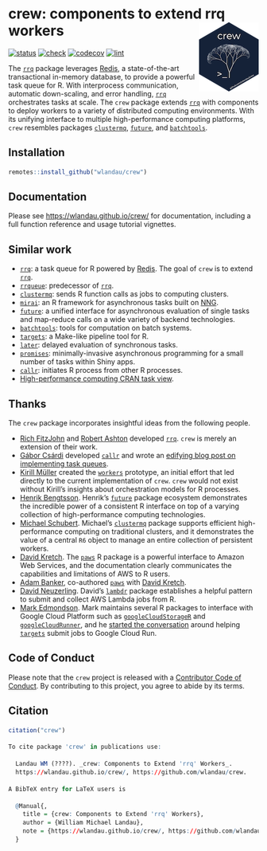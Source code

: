 
# crew: components to extend rrq workers <img src='man/figures/logo-readme.png' align="right" height="139"/>

[![status](https://www.repostatus.org/badges/latest/wip.svg)](https://www.repostatus.org/#WIP)
[![check](https://github.com/wlandau/crew/workflows/check/badge.svg)](https://github.com/wlandau/crew/actions?query=workflow%3Acheck)
[![codecov](https://codecov.io/gh/wlandau/crew/branch/main/graph/badge.svg?token=3T5DlLwUVl)](https://app.codecov.io/gh/wlandau/crew)
[![lint](https://github.com/wlandau/crew/workflows/lint/badge.svg)](https://github.com/wlandau/crew/actions?query=workflow%3Alint)

The [`rrq`](https://mrc-ide.github.io/rrq/) package leverages
[Redis](https://redis.io), a state-of-the-art transactional in-memory
database, to provide a powerful task queue for R. With interprocess
communication, automatic down-scaling, and error handling,
[`rrq`](https://mrc-ide.github.io/rrq/) orchestrates tasks at scale. The
`crew` package extends [`rrq`](https://mrc-ide.github.io/rrq/) with
components to deploy workers to a variety of distributed computing
environments. With its unifying interface to multiple high-performance
computing platforms, `crew` resembles packages
[`clustermq`](https://mschubert.github.io/clustermq/),
[`future`](https://future.futureverse.org/), and
[`batchtools`](https://mllg.github.io/batchtools/).

## Installation

``` r
remotes::install_github("wlandau/crew")
```

## Documentation

Please see <https://wlandau.github.io/crew/> for documentation,
including a full function reference and usage tutorial vignettes.

## Similar work

- [`rrq`](https://mrc-ide.github.io/rrq/): a task queue for R powered by
  [Redis](https://redis.io). The goal of `crew` is to extend
  [`rrq`](https://mrc-ide.github.io/rrq/).
- [`rrqueue`](http://traitecoevo.github.io/rrqueue/): predecessor of
  [`rrq`](https://mrc-ide.github.io/rrq/).
- [`clustermq`](https://mschubert.github.io/clustermq/): sends R
  function calls as jobs to computing clusters.
- [`mirai`](https://github.com/shikokuchuo/mirai): an R framework for
  asynchronous tasks built on [NNG](https://nng.nanomsg.org).
- [`future`](https://future.futureverse.org/): a unified interface for
  asynchronous evaluation of single tasks and map-reduce calls on a wide
  variety of backend technologies.
- [`batchtools`](https://mllg.github.io/batchtools/): tools for
  computation on batch systems.
- [`targets`](https://docs.ropensci.org/targets/): a Make-like pipeline
  tool for R.
- [`later`](https://r-lib.github.io/later/): delayed evaluation of
  synchronous tasks.
- [`promises`](https://rstudio.github.io/promises/): minimally-invasive
  asynchronous programming for a small number of tasks within Shiny
  apps.
- [`callr`](https://github.com/r-lib/callr): initiates R process from
  other R processes.
- [High-performance computing CRAN task
  view](https://CRAN.R-project.org/view=HighPerformanceComputing).

## Thanks

The `crew` package incorporates insightful ideas from the following
people.

- [Rich FitzJohn](https://github.com/richfitz) and [Robert
  Ashton](https://github.com/r-ash) developed
  [`rrq`](https://mrc-ide.github.io/rrq//). `crew` is merely an
  extension of their work.
- [Gábor Csárdi](https://github.com/gaborcsardi/) developed
  [`callr`](https://github.com/r-lib/callr) and wrote an [edifying blog
  post on implementing task
  queues](https://www.tidyverse.org/blog/2019/09/callr-task-q/).
- [Kirill Müller](https://github.com/krlmlr/) created the
  [`workers`](https://github.com/wlandau/workers) prototype, an initial
  effort that led directly to the current implementation of `crew`.
  `crew` would not exist without Kirill’s insights about orchestration
  models for R processes.
- [Henrik Bengtsson](https://github.com/HenrikBengtsson/). Henrik’s
  [`future`](https://github.com/HenrikBengtsson/future/) package
  ecosystem demonstrates the incredible power of a consistent R
  interface on top of a varying collection of high-performance computing
  technologies.
- [Michael Schubert](https://github.com/mschubert/). Michael’s
  [`clustermq`](https://mschubert.github.io/clustermq/) package supports
  efficient high-performance computing on traditional clusters, and it
  demonstrates the value of a central `R6` object to manage an entire
  collection of persistent workers.
- [David Kretch](https://github.com/davidkretch). The
  [`paws`](https://github.com/paws-r/paws) R package is a powerful
  interface to Amazon Web Services, and the documentation clearly
  communicates the capabilities and limitations of AWS to R users.
- [Adam Banker](https://github.com/adambanker), co-authored
  [`paws`](https://github.com/paws-r/paws) with [David
  Kretch](https://github.com/davidkretch).
- [David Neuzerling](https://github.com/mdneuzerling). David’s
  [`lambdr`](https://github.com/mdneuzerling/lambdr/) package
  establishes a helpful pattern to submit and collect AWS Lambda jobs
  from R.
- [Mark Edmondson](https://github.com/MarkEdmondson1234/). Mark
  maintains several R packages to interface with Google Cloud Platform
  such as
  [`googleCloudStorageR`](https://github.com/cloudyr/googleCloudStorageR)
  and
  [`googleCloudRunner`](https://github.com/MarkEdmondson1234/googleCloudRunner),
  and he [started the
  conversation](https://github.com/ropensci/targets/issues/720) around
  helping [`targets`](https://github.com/ropensci/targets) submit jobs
  to Google Cloud Run.

## Code of Conduct

Please note that the `crew` project is released with a [Contributor Code
of
Conduct](https://github.com/wlandau/crew/blob/main/CODE_OF_CONDUCT.md).
By contributing to this project, you agree to abide by its terms.

## Citation

``` r
citation("crew")

To cite package 'crew' in publications use:

  Landau WM (????). _crew: Components to Extend 'rrq' Workers_.
  https://wlandau.github.io/crew/, https://github.com/wlandau/crew.

A BibTeX entry for LaTeX users is

  @Manual{,
    title = {crew: Components to Extend 'rrq' Workers},
    author = {William Michael Landau},
    note = {https://wlandau.github.io/crew/, https://github.com/wlandau/crew},
  }
```
